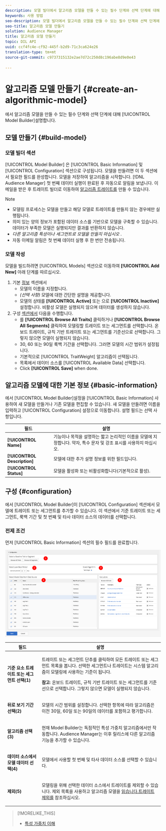 ```yaml
---
description: 모델 빌더에서 알고리즘 모델을 만들 수 있는 필수 단계와 선택 단계에 대해 설명합니다.
keywords: 사용 방법
seo-description: 모델 빌더에서 알고리즘 모델을 만들 수 있는 필수 단계와 선택 단계에 대해 설명합니다.
seo-title: 알고리즘 모델 만들기
solution: Audience Manager
title: 알고리즘 모델 만들기
topic: DIL API
uuid: ccf4fc4e-cf92-445f-b2d9-71c3ca624e26
translation-type: tm+mt
source-git-commit: c9737315132e2ae7d72c250d8c196abe8d9e0e43

---
```



# 알고리즘 모델 만들기 {#create-an-algorithmic-model}

에서 알고리즘 모델을 만들 수 있는 필수 단계와 선택 단계에 대해 [!UICONTROL Model Builder]설명합니다.

## 모델 만들기 {#build-model}

<!-- t_model_build.xml -->

### 모델 빌더 섹션

[!UICONTROL Model Builder] 은 [!UICONTROL Basic Information] 및 [!UICONTROL Configuration] 섹션으로 구성됩니다. 모델을 만들려면 이 두 섹션에서 필요한 필드를 완성합니다. 모델을 저장하여 알고리즘을 시작합니다. [!DNL Audience Manager] 첫 번째 데이터 실행이 완료된 후 자동으로 알림을 보냅니다. 이메일을 받은 후 트레이트 빌더로 이동하여 [알고리즘 트레이트를](../../features/traits/about-trait-builder.md) 만들 수 있습니다.

>[!NOTE]
>
>* 모델링 프로세스는 모델을 만들고 해당 모델로 트레이트를 만들지 않는 경우에만 실행됩니다.
>* 의미 있는 양의 정보가 포함된 데이터 소스를 기반으로 모델을 구축할 수 있습니다. 데이터가 부족한 모델은 실행되지만 결과를 반환하지 않습니다.
>* *다른 알고리즘 특성이나 세그먼트로 모델을 만들지 마십시오* .
>* 자동 이메일 알림은 첫 번째 데이터 실행 후 한 번만 전송됩니다.


### 모델 작성

모델을 빌드하려면 [!UICONTROL Models] 섹션으로 이동하여 **[!UICONTROL Add New]** 아래 단계를 따르십시오.

1. 기본 [정보](../../features/algorithmic-models/create-model.md#basic-information) 섹션에서
   * 모델의 이름을 지정합니다.
   * *(선택 사항)* 모델에 대한 간단한 설명을 제공합니다.
   * 모델의 상태를 **[!UICONTROL Active]** 또는 으로 **[!UICONTROL Inactive]**&#x200B;설정합니다. 비활성 모델은 실행되지 않으며 데이터를 생성하지 않습니다.
1. 구성 [섹션에서](../../features/algorithmic-models/create-model.md#configuration) 다음을 수행합니다.
   * 를 **[!UICONTROL Browse All Traits]** 클릭하거나 **[!UICONTROL Browse All Segments]** 클릭하여 모델링할 트레이트 또는 세그먼트를 선택합니다.  온보드 트레이트, 규칙 기반 트레이트 또는 세그먼트를 기준선으로 선택합니다. 그렇지 않으면 모델이 실행되지 않습니다.
   * 30, 60 또는 90일 룩백 기간을 선택합니다. 그러면 모델의 시간 범위가 설정됩니다.
   * 기본적으로 [!UICONTROL TraitWeight] 알고리즘이 선택됩니다.
   * 목록에서 데이터 소스를 [!UICONTROL Available Data] 선택합니다.
   * Click **[!UICONTROL Save]** when done.

## 알고리즘 모델에 대한 기본 정보 {#basic-information}

<!-- r_model_basic.xml -->

에서 [!UICONTROL Model Builder]설정을 [!UICONTROL Basic Information] 사용하여 새 모델을 만들거나 기존 모델을 편집할 수 있습니다. 새 모델을 만들려면 이름을 입력하고 [!UICONTROL Configuration] 설정으로 이동합니다. 설명 필드는 선택 사항입니다.

| 필드 | 설명 |
|---|---|
| **[!UICONTROL Name]** | 기능이나 목적을 설명하는 짧고 논리적인 이름을 모델에 지정합니다. 약자, 특수 문자 및 강조 표시를 사용하지 마십시오. |
| **[!UICONTROL Description]** | 모델에 대한 추가 설명 정보를 위한 필드입니다. |
| **[!UICONTROL Status]** | 모델을 활성화 또는 비활성화합니다(기본적으로 활성). |

## 구성 {#configuration}

에서 [!UICONTROL Model Builder]이 [!UICONTROL Configuration] 섹션에서 모델에 트레이트 또는 세그먼트를 추가할 수 있습니다. 이 섹션에서 기준 트레이트 또는 세그먼트, 룩백 기간 및 첫 번째 및 타사 데이터 소스의 데이터를 선택합니다.

<!-- r_model_configuration.xml -->

### 전제 조건

먼저 [!UICONTROL Basic Information] 섹션의 필수 필드를 완료합니다.

![](assets/lam_exclude_traits_numbered.png)

<table id="table_7A6BE5E5498D4776A30323B743954150"> 
 <thead> 
  <tr> 
   <th colname="col1" class="entry"> 필드 </th> 
   <th colname="col2" class="entry"> 설명 </th> 
  </tr> 
 </thead>
 <tbody> 
  <tr> 
   <td colname="col1"> <p><b>기준 요소 트레이트 또는 세그먼트 선택(1)</b> </p> </td> 
   <td colname="col2"> <p>트레이트 또는 세그먼트 단추를 클릭하여 모든 트레이트 또는 세그먼트 목록을 봅니다. 선택한 세그먼트나 트레이트는 시스템 알고리즘이 모델링에 사용하는 기준이 됩니다. </p> <p> <p><b>참고</b>: 온보드 트레이트, 규칙 기반 트레이트 또는 세그먼트를 기준선으로 선택합니다. 그렇지 않으면 모델이 실행되지 않습니다. </p> </p> </td> 
  </tr> 
  <tr> 
   <td colname="col1"> <p><b>뒤로 보기 기간 선택(2)</b> </p> </td> 
   <td colname="col2"> <p>모델의 시간 범위를 설정합니다. 선택한 항목에 따라 알고리즘은 이전 30일, 60일 또는 90일의 데이터를 포함하고 평가합니다. </p> </td> 
  </tr> 
  <tr> 
   <td colname="col1"> <p><b>알고리즘 선택(3)</b> </p> </td> 
   <td colname="col2"> <p>현재 Model Builder는 독점적인 특성 가중치 <span class="keyword"> 알고리즘에서만</span> 작동합니다. <span class="keyword"> Audience</span> Manager는 이후 릴리스에 다른 알고리즘 기능을 추가할 수 있습니다. </p> </td>
  </tr>
  <tr> 
   <td colname="col1"> <p><b>데이터 소스에서 모델 데이터 선택(4)</b> </p> </td> 
   <td colname="col2"> <p>모델에서 사용할 첫 번째 및 타사 데이터 소스를 선택할 수 있습니다. </p> </td>
  </tr> 
  <tr> 
   <td colname="col1"> <p><b>제외(5)</b> </p> </td> 
   <td colname="col2"> <p>모델링을 위해 선택한 데이터 소스에서 트레이트를 제외할 수 있습니다. 제외 <span class="wintitle"> 목록을 사용하고 알고리즘 모델을</span> <a href="../../features/algorithmic-models/trait-exclusion-algo-models.md"> 읽습니다.트레이트 제외를</a> 참조하십시오. </p> </td>
  </tr> 
 </tbody>
</table>

>[!MORELIKE_THIS]
>
>* [특성 가중치 이해](../../features/algorithmic-models/understanding-models.md#understanding-traitweight)

